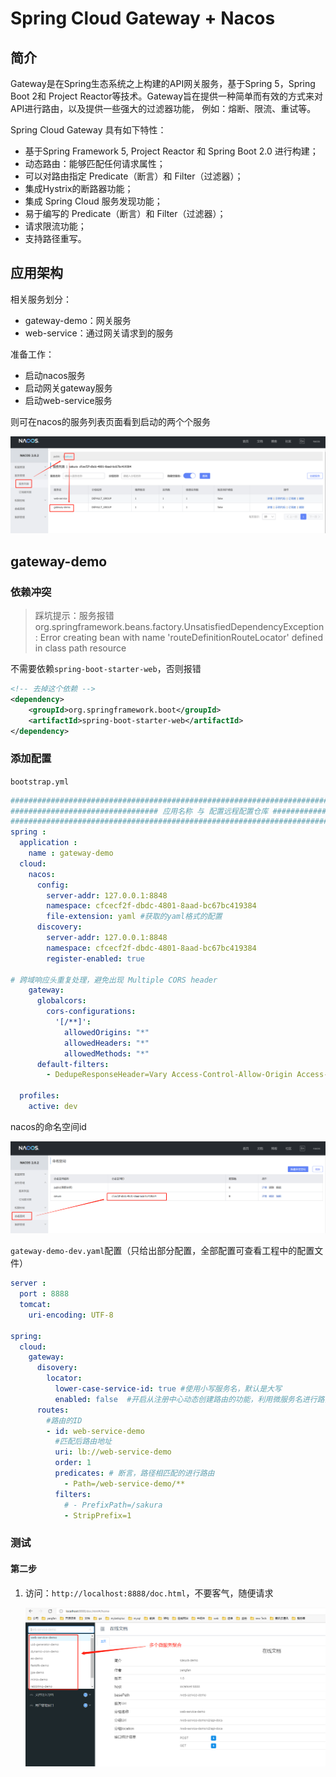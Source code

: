 # Spring Cloud Gateway + Nacos

## 简介

Gateway是在Spring生态系统之上构建的API网关服务，基于Spring 5，Spring Boot 2和 Project Reactor等技术。Gateway旨在提供一种简单而有效的方式来对API进行路由，以及提供一些强大的过滤器功能， 例如：熔断、限流、重试等。

Spring Cloud Gateway 具有如下特性：

- 基于Spring Framework 5, Project Reactor 和 Spring Boot 2.0 进行构建；
- 动态路由：能够匹配任何请求属性；
- 可以对路由指定 Predicate（断言）和 Filter（过滤器）；
- 集成Hystrix的断路器功能；
- 集成 Spring Cloud 服务发现功能；
- 易于编写的 Predicate（断言）和 Filter（过滤器）；
- 请求限流功能；
- 支持路径重写。

## 应用架构

相关服务划分：

+ gateway-demo：网关服务
+ web-service：通过网关请求到的服务

准备工作：

+ 启动nacos服务
+ 启动网关gateway服务
+ 启动web-service服务

则可在nacos的服务列表页面看到启动的两个个服务

![image-20210612193432348](../docs/pic/image-20210725171835824.png)

## gateway-demo

### 依赖冲突

> 踩坑提示：服务报错org.springframework.beans.factory.UnsatisfiedDependencyException: Error creating bean with name 'routeDefinitionRouteLocator' defined in class path resource 

不需要依赖`spring-boot-starter-web`，否则报错

```xml
<!-- 去掉这个依赖 -->
<dependency>
    <groupId>org.springframework.boot</groupId>
    <artifactId>spring-boot-starter-web</artifactId>
</dependency>
```

### 添加配置

`bootstrap.yml`

```yaml
############################################################################################
################################# 应用名称 与 配置远程配置仓库 ########################################
############################################################################################
spring :
  application :
    name : gateway-demo
  cloud:
    nacos:
      config:
        server-addr: 127.0.0.1:8848
        namespace: cfcecf2f-dbdc-4801-8aad-bc67bc419384
        file-extension: yaml #获取的yaml格式的配置
      discovery:
        server-addr: 127.0.0.1:8848
        namespace: cfcecf2f-dbdc-4801-8aad-bc67bc419384
        register-enabled: true

# 跨域响应头重复处理，避免出现 Multiple CORS header
    gateway:
      globalcors:
        cors-configurations:
          '[/**]':
            allowedOrigins: "*"
            allowedHeaders: "*"
            allowedMethods: "*"
      default-filters:
        - DedupeResponseHeader=Vary Access-Control-Allow-Origin Access-Control-Allow-Credentials, RETAIN_FIRST

  profiles:
    active: dev
```

nacos的命名空间id

![image-20210612193432348](../docs/pic/image-20210725165924528.png)

`gateway-demo-dev.yaml`配置（只给出部分配置，全部配置可查看工程中的配置文件）

```yaml
server :
  port : 8888
  tomcat:
    uri-encoding: UTF-8

spring:
  cloud:
    gateway:
      disovery:
        locator:
          lower-case-service-id: true #使用小写服务名，默认是大写
          enabled: false  #开启从注册中心动态创建路由的功能，利用微服务名进行路由，开启此配置后，可以不需要配置routes
      routes:
        #路由的ID
        - id: web-service-demo
          #匹配后路由地址
          uri: lb://web-service-demo
          order: 1
          predicates: # 断言，路径相匹配的进行路由
            - Path=/web-service-demo/**
          filters:
            # - PrefixPath=/sakura
            - StripPrefix=1
```

### 测试

#### 第二步

1. 访问：`http://localhost:8888/doc.html`，不要客气，随便请求
   
   ![](../docs/pic/1644311281.png)
